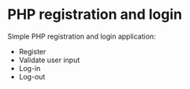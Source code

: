 # PHP registration and login
Simple PHP registration and login application:
* Register
* Validate user input
* Log-in
* Log-out
